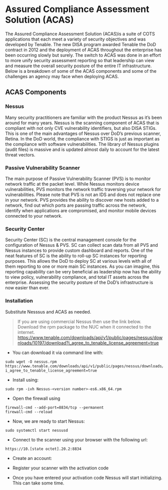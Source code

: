 
# Assured Compliance Assessment Solution (ACAS)
The Assured Compliance Assessment Solution (ACAS)is a suite of COTS applications that each meet a variety of security objectives and was  developed by Tenable. The new DISA program awarded Tenable the DoD contract in 2012 and the deployment of ACAS throughout the enterprise has been occurring slowly but surely. The switch to ACAS was done in an effort to more unify security assessment reporting so that leadership can view and measure the overall security posture of the entire IT infrastructure. Below is a breakdown of some of the ACAS components and some of the challenges an agency may face when deploying ACAS.

## ACAS Components
### Nessus
Many security practitioners are familiar with the product Nessus as it’s been around for many years.  Nessus is the scanning component of ACAS that is compliant with not only CVE vulnerability identifiers, but also DISA STIGs. This is one of the main advantages of Nessus over DoD’s previous scanner, Retina.  In the DoD world, the compliance with STIGS is just as important as the compliance with software vulnerabilities. The library of Nessus plugins (audit files) is massive and is updated almost daily to account for the latest threat vectors.

### Passive Vulnerability Scanner
The main purpose of Passive Vulnerability Scanner (PVS) is to monitor network traffic at the packet level.  While Nessus monitors device vulnerabilities, PVS monitors the network traffic traversing your network for vulnerabilities. Please note that PVS is not an IDS and does not replace one in your network. PVS provides the ability to discover new hosts added to a network, find out which ports are passing traffic across the network, identify when applications are compromised, and monitor mobile devices connected to your network.

### Security Center
Security Center (SC) is the central management console for the configuration of Nessus & PVS. SC can collect scan data from all PVS and Nessus instances to provide custom dashboard and reports. One of the neat features of SC is the ability to roll-up SC instances for reporting purposes. This allows the DoD to deploy SC at various levels with all of them reporting to one or more main SC instances. As you can imagine, this reporting capability can be very beneficial as leadership now has the ability to view policy, vulnerability compliance, and total IT assets across the enterprise. Assessing the security posture of the DoD’s infrastructure is now easier than ever.

### Installation
Substitute Nesssus and ACAS as needed.

> If you are using commercial Nessus then use the link below. Download the rpm package to the NUC when it connected to the internet.
 https://www.tenable.com/downloads/api/v1/public/pages/nessus/downloads/10197/download?i_agree_to_tenable_license_agreement=true

- You can download it via command line with:
```
sudo wget -O nessus.rpm https://www.tenable.com/downloads/api/v1/public/pages/nessus/downloads/10197/download?i_agree_to_tenable_license_agreement=true
```

- Install using:
```
sudo rpm -ivh Nessus-<version number>-es6.x86_64.rpm
```

- Open the firewall using
```
firewall-cmd --add-port=8834/tcp --permanent
firewall-cmd --reload
```

- Now, we are ready to start Nessus:
```
sudo systemctl start nessusd
```

- Connect to the scanner using your browser with the following url:
```
https://10.[state octet].20.2:8834
```

- Create an account:

- Register your scanner with the activation code

- Once you have entered your activation code Nessus will start initializing. This can take some time.
